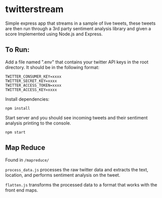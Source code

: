 # twitterstream
Simple express app that streams in a sample of live tweets, these tweets are then run through a 3rd party sentiment analysis library and given a score Implemented using Node.js and Express.

## To Run: 
 Add a file named ".env" that contains your twitter API keys in the root directory. It should be in the following format:
```
TWITTER_CONSUMER_KEY=xxxx
TWITTER_SECRET_KEY=xxxx
TWITTER_ACCESS_TOKEN=xxxx
TWITTER_ACCESS_KEY=xxxx
```

Install dependencies:
```
npm install
```

Start server and you should see incoming tweets and their sentiment analysis printing to the console.
```
npm start
```

## Map Reduce
Found in ```/mapreduce/``` 

 ```process_data.js``` processes the raw twitter data and extracts the text, location, and performs sentiment analysis on the tweet.
 
 ```flatten.js``` transforms the processed data to a format that works with the front end maps.
